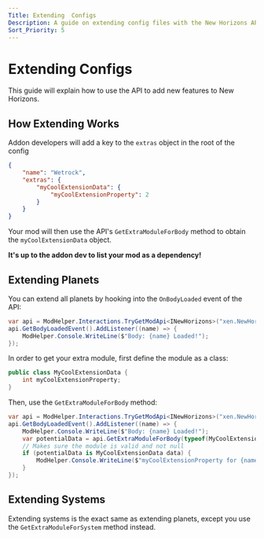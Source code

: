 ```yaml
---
Title: Extending  Configs
Description: A guide on extending config files with the New Horizons API
Sort_Priority: 5
---
```


# Extending Configs

This guide will explain how to use the API to add new features to New Horizons.

## How Extending Works

Addon developers will add a key to the `extras` object in the root of the config

```json
{
    "name": "Wetrock",
    "extras": {
        "myCoolExtensionData": {
            "myCoolExtensionProperty": 2
        }
    }
}
```

Your mod will then use the API's `GetExtraModuleForBody` method to obtain the `myCoolExtensionData` object.

**It's up to the addon dev to list your mod as a dependency!**

## Extending Planets

You can extend all planets by hooking into the `OnBodyLoaded` event of the API:

```cs
var api = ModHelper.Interactions.TryGetModApi<INewHorizons>("xen.NewHorizons");
api.GetBodyLoadedEvent().AddListener((name) => {
    ModHelper.Console.WriteLine($"Body: {name} Loaded!");
});
```

In order to get your extra module, first define the module as a class:

```cs
public class MyCoolExtensionData {
    int myCoolExtensionProperty;
}
```

Then, use the `GetExtraModuleForBody` method:

```cs
var api = ModHelper.Interactions.TryGetModApi<INewHorizons>("xen.NewHorizons");
api.GetBodyLoadedEvent().AddListener((name) => {
    ModHelper.Console.WriteLine($"Body: {name} Loaded!");
    var potentialData = api.GetExtraModuleForBody(typeof(MyCoolExtensionData), "myCoolExtensionData", name);
    // Makes sure the module is valid and not null
    if (potentialData is MyCoolExtensionData data) {
        ModHelper.Console.WriteLine($"myCoolExtensionProperty for {name} is {data.myCoolExtensionProperty}!");
    }
});
```

## Extending Systems

Extending systems is the exact same as extending planets, except you use the `GetExtraModuleForSystem` method instead.

